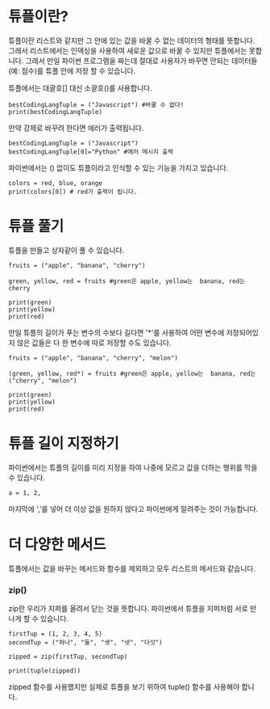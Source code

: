 # 튜플이란?
튜플이란 리스트와 같지만 그 안에 있는 값을 바꿀 수 없는 데이터의 형태를 뜻합니다. 그래서 리스트에서는 인덱싱을 사용하여 새로운 값으로 바꿀 수 있지만 튜플에서는 못합니다. 그래서 만일 파이썬 프로그램을 짜는데 절대로 사용자가 바꾸면 안되는 데이터들 (예: 점수)를 튜플 안에 저장 할 수 있습니다.

튜플에서는 대괄호[] 대신 소괄호()를 사용합니다.

```
bestCodingLangTuple = ("Javascript") #바꿀 수 없다!
print(bestCodingLangTuple)
```

만약 강제로 바꾸려 한다면 에러가 출력됩니다.

```
bestCodingLangTuple = ("Javascript")
bestCodingLangTuple[0]="Python" #에러 메시지 출력
```

파이썬에서는 () 없이도 튜플이라고 인식할 수 있는 기능을 가지고 있습니다.

```
colors = red, blue, orange
print(colors[0]) # red가 출력이 됩니다.
```

# 튜플 풀기
튜플을 만들고 상자같이 풀 수 있습니다.

```
fruits = ("apple", "banana", "cherry")

green, yellow, red = fruits #green은 apple, yellow는  banana, red는 cherry

print(green)
print(yellow)
print(red)
```

만일 튜플의 길이가 푸는 변수의 수보다 길다면 '*'를 사용하여 어떤 변수에 저장되어있지 않은 값들은 다 한 변수에 따로 저장할 수도 있습니다.

```
fruits = ("apple", "banana", "cherry", "melon")

(green, yellow, red*) = fruits #green은 apple, yellow는  banana, red는 ("cherry", "melon")

print(green)
print(yellow)
print(red)
```

# 튜플 길이 지정하기
파이썬에서는 튜플의 길이를 미리 지정을 하여 나중에 모르고 값을 더하는 행위를 막을 수 있습니다.

```
a = 1, 2,
```

마지막에 ','를 넣어 더 이상 값을 원하지 않다고 파이썬에게 알려주는 것이 가능합니다.

# 더 다양한 메서드
튜플에서는 값을 바꾸는 메서드와 함수를 제외하고 모두 리스트의 메서드와 같습니다.

### zip()
zip란 우리가 지퍼를 올려서 닫는 것을 뜻합니다. 파이썬에서 튜플을 지퍼처럼 서로 만나게 할 수 있습니다.

```
firstTup = (1, 2, 3, 4, 5)
secondTup = ("하나", "둘", "셋", "넷", "다섯")

zipped = zip(firstTup, secondTup)

print(tuple(zipped))
```

zipped 함수를 사용했지만 실제로 튜플을 보기 위하여 tuple() 함수를 사용해야 합니다.
